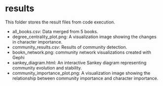 # results
This folder stores the result files from code execution.

- all_books.csv: Data merged from 5 books.
- degree_centrality_plot.png: A visualization image showing the changes in character importance.
- community_results.csv: Results of community detection.
- bookn_network.png: community network visualizations created with Gephi
- sankey_diagram.html: An interactive Sankey diagram representing community evolution and stability.
- community_importance_plot.png: A visualization image showing the relationship between community importance and character importance.
